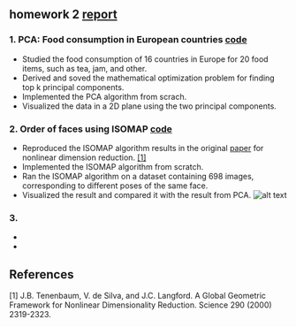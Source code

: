 ## homework 2 [ report ](https://github.com/sliao7/CSE6740_Computational_Data_Analysis/blob/main/homework2/Shasha_Liao_HW2_report.pdf) 
### 1. PCA: Food consumption in European countries [ code ](https://github.com/sliao7/CSE6740_Computational_Data_Analysis/blob/main/homework2/python/food_PCA.py)
* Studied the food consumption of 16 countries in Europe for 20 food items, such as tea, jam, and other.
* Derived and soved the mathematical optimization problem for finding top k principal components.
* Implemented the PCA algorithm from scrach.
* Visualized the data in a 2D plane using the two principal components.
### 2. Order of faces using ISOMAP [ code ](https://github.com/sliao7/CSE6740_Computational_Data_Analysis/blob/main/homework2/python/isomap.py)
* Reproduced the ISOMAP algorithm results in the original [paper](https://web.mit.edu/cocosci/Papers/sci_reprint.pdf) for nonlinear dimension reduction. [[1]](#1)
* Implemented the ISOMAP algorithm from scratch.
* Ran the ISOMAP algorithm on a dataset containing 698 images, corresponding to different poses of the same face.
* Visualized the result and compared it with the result from PCA.
![alt text][isomap_faces]
### 3. 
*
*
[isomap_faces]: https://github.com/sliao7/CSE6740_Computational_Data_Analysis/blob/main/homework2/Latex/isomap_face_scatter.png 

## References
<a id="1">[1]</a> 
 J.B. Tenenbaum, V. de Silva, and J.C. Langford.
 A Global Geometric Framework for Nonlinear Dimensionality Reduction.
 Science 290 (2000) 2319-2323.
